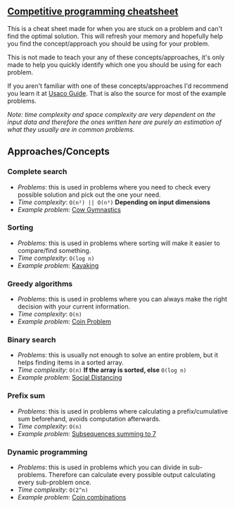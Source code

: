 ## [Competitive programming cheatsheet](https://jonny-exe.github.io/competitive-programming-cheatsheet)

This is a cheat sheet made for when you are stuck on a problem and can't find the optimal solution. This will refresh your memory and hopefully help you find the concept/approach you should be using for your problem.

This is not made to teach your any of these concepts/approaches, it's only made to help you quickly identify which one you should be using for each problem.

If you aren't familiar with one of these concepts/approaches I'd recommend you learn it at [Usaco Guide](https://usaco.guide/). That is also the source for most of the example problems.

_Note: time complexity and space complexity are very dependent on the input data and therefore the ones written here are purely an estimation of what they usually are in common problems._

## Approaches/Concepts

### Complete search
 - _Problems_: this is used in problems where you need to check every possible solution and pick out the one your need.
 - _Time complexity_: `O(n²) || O(n³)` **Depending on input dimensions**
 - _Example problem_:  [Cow Gymnastics](http://www.usaco.org/index.php?page=viewproblem2&cpid=963)

### Sorting
 - _Problems_: this is used in problems where sorting will make it easier to compare/find something.
 - _Time complexity_: `O(log n)`
 - _Example problem_:  [Kayaking](https://codeforces.com/contest/863/problem/B)

### Greedy algorithms
 - _Problems_: this is used in problems where you can always make the right decision with your current information.
 - _Time complexity_: `O(n)`
 - _Example problem_:  [Coin Problem](https://cses.fi/problemset/task/1630)

### Binary search
 - _Problems_: this is usually not enough to solve an entire problem, but it helps finding items in a sorted array.
 - _Time complexity_: `O(n)` **If the array is sorted, else** `O(log n)`
 - _Example problem_: [Social Distancing](http://www.usaco.org/index.php?page=viewproblem2&cpid=1038)

### Prefix sum
 - _Problems_: this is used in problems where calculating a prefix/cumulative sum beforehand, avoids computation afterwards.
 - _Time complexity_: `O(n)`
 - _Example problem_: [Subsequences summing to 7](http://www.usaco.org/index.php?page=viewproblem2&cpid=595)

### Dynamic programming
 - _Problems_: this is used in problems which you can divide in sub-problems. Therefore can calculate every possible output calculating every sub-problem once.
 - _Time complexity_: `O(2^n)`
 - _Example problem_: [Coin combinations](https://cses.fi/problemset/task/1635/)


 
